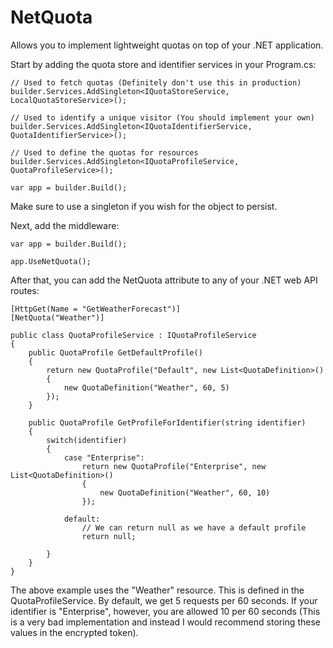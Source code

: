 # NetQuota
Allows you to implement lightweight quotas on top of your .NET application.

Start by adding the quota store and identifier services in your Program.cs:

```
// Used to fetch quotas (Definitely don't use this in production)
builder.Services.AddSingleton<IQuotaStoreService, LocalQuotaStoreService>();

// Used to identify a unique visitor (You should implement your own)
builder.Services.AddSingleton<IQuotaIdentifierService, QuotaIdentifierService>();

// Used to define the quotas for resources
builder.Services.AddSingleton<IQuotaProfileService, QuotaProfileService>();

var app = builder.Build();
```

Make sure to use a singleton if you wish for the object to persist.

Next, add the middleware:

```
var app = builder.Build();

app.UseNetQuota();
```

After that, you can add the NetQuota attribute to any of your .NET web API routes:

```
[HttpGet(Name = "GetWeatherForecast")]
[NetQuota("Weather")]
```

```
public class QuotaProfileService : IQuotaProfileService
{
    public QuotaProfile GetDefaultProfile()
    {
        return new QuotaProfile("Default", new List<QuotaDefinition>()
        {
            new QuotaDefinition("Weather", 60, 5)
        });
    }

    public QuotaProfile GetProfileForIdentifier(string identifier)
    {
        switch(identifier)
        {
            case "Enterprise":
                return new QuotaProfile("Enterprise", new List<QuotaDefinition>()
                {
                    new QuotaDefinition("Weather", 60, 10)
                });

            default:
                // We can return null as we have a default profile 
                return null;

        }
    }
}
```

The above example uses the "Weather" resource. This is defined in the QuotaProfileService. By default, we get 5 requests per 60 seconds. If your identifier is "Enterprise", however, you are allowed 10 per 60 seconds (This is a very bad implementation and instead I would recommend storing these values in the encrypted token).
